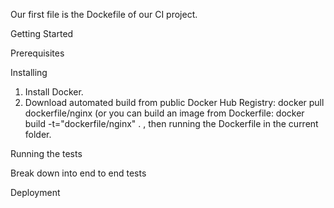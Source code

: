 Our first file is the Dockefile of our CI project. 



Getting Started 


Prerequisites



Installing
1) Install Docker.
2) Download automated build from public Docker Hub Registry: docker pull dockerfile/nginx
(or you can build an image from Dockerfile: docker build -t="dockerfile/nginx" . , then running the Dockerfile in the current folder. 

Running the tests


Break down into end to end tests


Deployment
